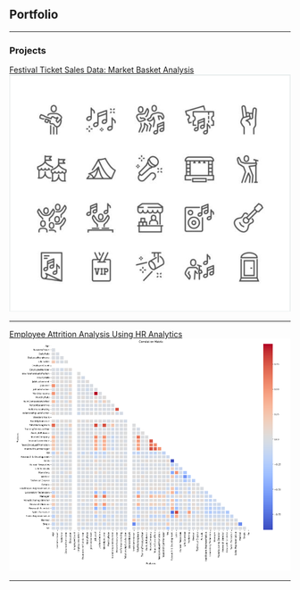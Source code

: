## Portfolio

---

### Projects

[Festival Ticket Sales Data: Market Basket Analysis](https://github.com/genc-ozge/genc-ozge.github.io/blob/main/MarketBasket_TicketSales.ipynb)
<img src="TicketSales.PNG?raw=true"/>

---
[Employee Attrition Analysis Using HR Analytics](https://github.com/genc-ozge/genc-ozge.github.io/blob/440f2c303cb1fad22723af1ead857f998cc78e75/HR_Analytics.ipynb)
<img src="hranalyticsgraph.PNG?raw=true"/>






---
